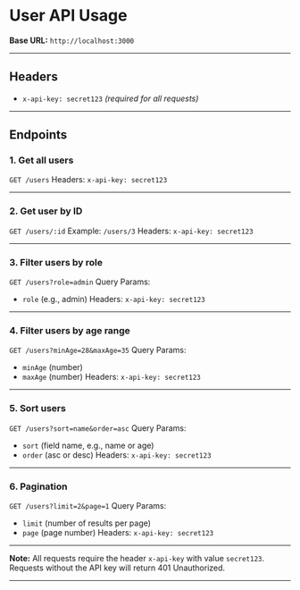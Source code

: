 # User API Usage

**Base URL:** `http://localhost:3000`

---

## Headers

* `x-api-key: secret123` *(required for all requests)*

---

## Endpoints

### 1. Get all users

`GET /users`
Headers: `x-api-key: secret123`

---

### 2. Get user by ID

`GET /users/:id`
Example: `/users/3`
Headers: `x-api-key: secret123`

---

### 3. Filter users by role

`GET /users?role=admin`
Query Params:

* `role` (e.g., admin)
  Headers: `x-api-key: secret123`

---

### 4. Filter users by age range

`GET /users?minAge=28&maxAge=35`
Query Params:

* `minAge` (number)
* `maxAge` (number)
  Headers: `x-api-key: secret123`

---

### 5. Sort users

`GET /users?sort=name&order=asc`
Query Params:

* `sort` (field name, e.g., name or age)
* `order` (asc or desc)
  Headers: `x-api-key: secret123`

---

### 6. Pagination

`GET /users?limit=2&page=1`
Query Params:

* `limit` (number of results per page)
* `page` (page number)
  Headers: `x-api-key: secret123`

---

**Note:** All requests require the header `x-api-key` with value `secret123`. Requests without the API key will return 401 Unauthorized.

---


